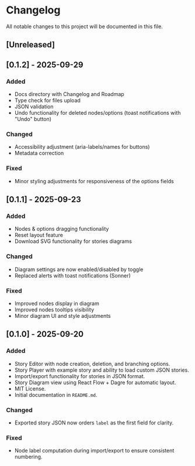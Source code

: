 # Changelog

All notable changes to this project will be documented in this file.

## [Unreleased]

## [0.1.2] - 2025-09-29

### Added

- Docs directory with Changelog and Roadmap
- Type check for files upload
- JSON validation
- Undo functionality for deleted nodes/options (toast notifications with "Undo" button)

### Changed

- Accessibility adjustment (aria-labels/names for buttons)
- Metadata correction

### Fixed

- Minor styling adjustments for responsiveness of the options fields

## [0.1.1] - 2025-09-23

### Added

- Nodes & options dragging functionality
- Reset layout feature
- Download SVG functionality for stories diagrams

### Changed

- Diagram settings are now enabled/disabled by toggle
- Replaced alerts with toast notifications (Sonner)

### Fixed

- Improved nodes display in diagram
- Improved nodes tooltips visibility
- Minor diagram UI and style adjustments

## [0.1.0] - 2025-09-20

### Added

- Story Editor with node creation, deletion, and branching options.
- Story Player with example story and ability to load custom JSON stories.
- Import/export functionality for stories in JSON format.
- Story Diagram view using React Flow + Dagre for automatic layout.
- MIT License.
- Initial documentation in `README.md`.

### Changed

- Exported story JSON now orders `label` as the first field for clarity.

### Fixed

- Node label computation during import/export to ensure consistent numbering.
